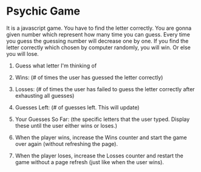# Psychic Game

It is a javascript game. You have to find the letter correctly. You are gonna given number which represent how many time you can guess. Every time you guess the guessing number will decrease one by one. If you find the letter correctly which chosen by computer randomly, you will win. Or else you will lose.

1. Guess what letter I'm thinking of

2. Wins: (# of times the user has guessed the letter correctly)

3. Losses: (# of times the user has failed to guess the letter correctly after exhausting all guesses)

4. Guesses Left: (# of guesses left. This will update)

5. Your Guesses So Far: (the specific letters that the user typed. Display these until the user either wins or loses.)

6. When the player wins, increase the Wins counter and start the game over again (without refreshing the page).

7. When the player loses, increase the Losses counter and restart the game without a page refresh (just like when the user wins).
